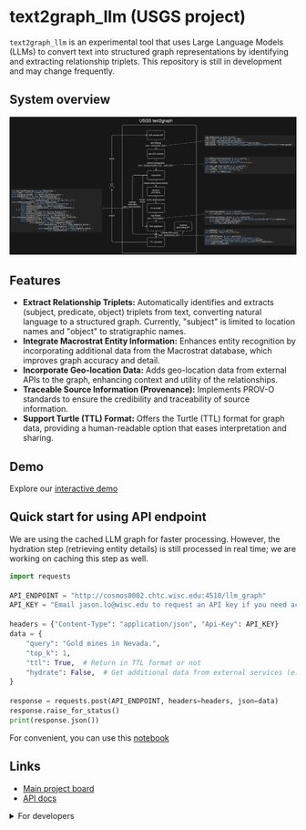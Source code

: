 # text2graph_llm (USGS project)

`text2graph_llm` is an experimental tool that uses Large Language Models (LLMs) to convert text into structured graph representations by identifying and extracting relationship triplets. This repository is still in development and may change frequently.

## System overview

![system overview](docs/overview.png)

## Features

- **Extract Relationship Triplets:** Automatically identifies and extracts (subject, predicate, object) triplets from text, converting natural language to a structured graph. Currently, "subject" is limited to location names and "object" to stratigraphic names.
- **Integrate Macrostrat Entity Information:** Enhances entity recognition by incorporating additional data from the Macrostrat database, which improves graph accuracy and detail.
- **Incorporate Geo-location Data:** Adds geo-location data from external APIs to the graph, enhancing context and utility of the relationships.
- **Traceable Source Information (Provenance):** Implements PROV-O standards to ensure the credibility and traceability of source information.
- **Support Turtle (TTL) Format:** Offers the Turtle (TTL) format for graph data, providing a human-readable option that eases interpretation and sharing.

## Demo

Explore our [interactive demo](http://cosmos0002.chtc.wisc.edu:8510/)

## Quick start for using API endpoint

We are using the cached LLM graph for faster processing. However, the hydration step (retrieving entity details) is still processed in real time; we are working on caching this step as well.

```python
import requests

API_ENDPOINT = "http://cosmos0002.chtc.wisc.edu:4510/llm_graph"
API_KEY = "Email jason.lo@wisc.edu to request an API key if you need access."

headers = {"Content-Type": "application/json", "Api-Key": API_KEY}
data = {
    "query": "Gold mines in Nevada.",
    "top_k": 1,
    "ttl": True,  # Return in TTL format or not
    "hydrate": False,  # Get additional data from external services (e.g., GPS). Due to rate limit, it is very slow. Do not use with top_k > 3
}

response = requests.post(API_ENDPOINT, headers=headers, json=data)
response.raise_for_status()
print(response.json())

```

For convenient, you can use this [notebook](notebooks/users/quickstart_api.ipynb)

## Links

- [Main project board](https://github.com/orgs/UW-xDD/projects/4/views/2)
- [API docs](http://cosmos0002.chtc.wisc.edu:4510/docs)

<details>

<summary>For developers</summary>

## Instructions to developers

Steps to setup environment:

1. Open the project in VSCode.
2. Press `F1`, select `Reopen in Container` to set up the dev environment using the [dev-container](.devcontainer/devcontainer.json).
3. Copy the `.env` file from the shared Google Drive to the project root.
4. Copy the extracted graph cache data from Google Drive to `app_data/`.
5. Run `docker-compose up` in bash to deploy locally.

</details>

